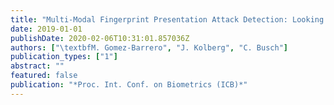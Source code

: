 ```yaml
---
title: "Multi-Modal Fingerprint Presentation Attack Detection: Looking at the Surface and the Inside"
date: 2019-01-01
publishDate: 2020-02-06T10:31:01.857036Z
authors: ["\textbfM. Gomez-Barrero", "J. Kolberg", "C. Busch"]
publication_types: ["1"]
abstract: ""
featured: false
publication: "*Proc. Int. Conf. on Biometrics (ICB)*"
---
```


